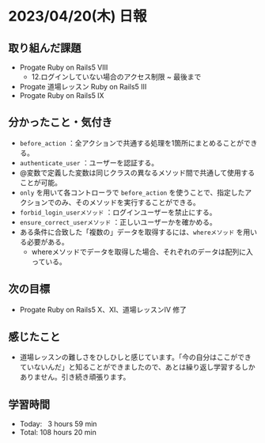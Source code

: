 # 2023/04/20(木) 日報
## 取り組んだ課題
- Progate Ruby on Rails5 Ⅷ
  - 12.ログインしていない場合のアクセス制限 ~ 最後まで
- Progate 道場レッスン Ruby on Rails5 Ⅲ
- Progate Ruby on Rails5 Ⅸ

## 分かったこと・気付き
- `before_action` ：全アクションで共通する処理を1箇所にまとめることができる。
- `authenticate_user` ：ユーザーを認証する。
- @変数で定義した変数は同じクラスの異なるメソッド間で共通して使用することが可能。
- `only` を用いて各コントローラで `before_action` を使うことで、指定したアクションでのみ、そのメソッドを実行することができる。
- `forbid_login_userメソッド` ：ログインユーザーを禁止にする。
- `ensure_correct_userメソッド` ：正しいユーザーかを確かめる。
- ある条件に合致した「複数の」データを取得するには、`whereメソッド` を用いる必要がある。
  - whereメソッドでデータを取得した場合、それぞれのデータは配列に入っている。

## 次の目標
- Progate Ruby on Rails5 X、Ⅺ、道場レッスンⅣ 修了

## 感じたこと
- 道場レッスンの難しさをひしひしと感じています。「今の自分はここができていないんだ」と知ることができましたので、あとは繰り返し学習するしかありません。引き続き頑張ります。

## 学習時間
- Today:&nbsp;&nbsp;&nbsp;3 hours 59 min
- Total: 108 hours 20 min
